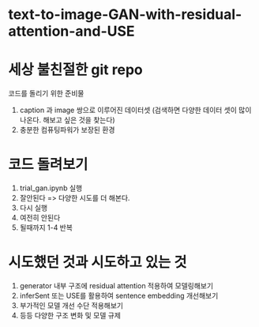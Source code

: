 # text-to-image-GAN-with-residual-attention-and-USE

# 세상 불친절한 git repo
코드를 돌리기 위한 준비물

1. caption 과 image 쌍으로 이루어진 데이터셋 (검색하면 다양한 데이터 셋이 많이 나온다. 해보고 싶은 것을 찾는다)
2. 충분한 컴퓨팅파워가 보장된 환경

# 코드 돌려보기

1. trial_gan.ipynb 실행
2. 잘안된다 => 다양한 시도를 더 해본다.
3. 다시 실행
4. 여전히 안된다
5. 될때까지 1-4 반복

# 시도했던 것과 시도하고 있는 것
1. generator 내부 구조에 residual attention 적용하여 모델링해보기
2. inferSent 또는 USE를 활용하여 sentence embedding 개선해보기
3. 부가적인 모델 개선 수단 적용해보기
4. 등등 다양한 구조 변화 및 모델 규제 
